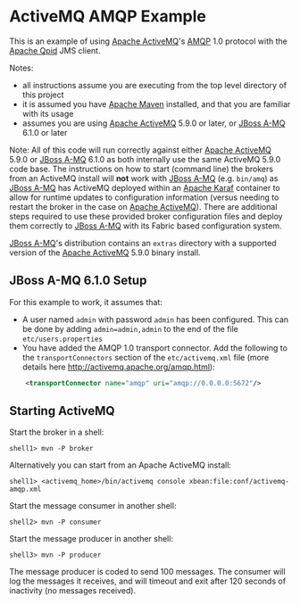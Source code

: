 ActiveMQ AMQP Example
=============================

This is an example of using [Apache ActiveMQ]'s [AMQP] 1.0 protocol with the [Apache Qpid] JMS client.

Notes:

* all instructions assume you are executing from the top level directory of this project
* it is assumed you have [Apache Maven] installed, and that you are familiar with its usage
* assumes you are using [Apache ActiveMQ] 5.9.0 or later, or [JBoss A-MQ] 6.1.0 or later

Note: All of this code will run correctly against either [Apache ActiveMQ] 5.9.0 or [JBoss A-MQ] 6.1.0 as both
internally use the same ActiveMQ 5.9.0 code base. The instructions on how to start (command line) the brokers from an
ActiveMQ install will **not** work with [JBoss A-MQ] (e.g. `bin/amq`) as [JBoss A-MQ] has ActiveMQ
deployed within an [Apache Karaf] container to allow for runtime updates to configuration information (versus needing to
restart the broker in the case on [Apache ActiveMQ]). There are additional steps required to use these provided broker
configuration files and deploy them correctly to [JBoss A-MQ] with its Fabric based configuration system.

[JBoss A-MQ]'s distribution contains an `extras` directory with a supported version of the [Apache ActiveMQ] 5.9.0 binary
install.

JBoss A-MQ 6.1.0 Setup
----------------------

For this example to work, it assumes that:

* A user named `admin` with password `admin` has been configured. This can be done by adding `admin=admin,admin` to
  the end of the file `etc/users.properties`
* You have added the AMQP 1.0 transport connector. Add the following to the `transportConnectors` section of the
  `etc/activemq.xml` file (more details here http://activemq.apache.org/amqp.html):

```xml
    <transportConnector name="amqp" uri="amqp://0.0.0.0:5672"/>
```

Starting ActiveMQ
-----------------

Start the broker in a shell:

    shell1> mvn -P broker

Alternatively you can start from an Apache ActiveMQ install:

    shell1> <activemq_home>/bin/activemq console xbean:file:conf/activemq-amqp.xml

Start the message consumer in another shell:

    shell2> mvn -P consumer

Start the message producer in another shell:

    shell3> mvn -P producer

The message producer is coded to send 100 messages. The consumer will log the messages it receives, and will timeout
and exit after 120 seconds of inactivity (no messages received).


[JBoss A-MQ]: https://www.jboss.org/products/amq.html
[Apache ActiveMQ]: http://activemq.apache.org
[Apache Qpid]: http://qpid.apache.org
[Apache Maven]: http://maven.apache.org
[Apache Karaf]: http://karaf.apache.org
[AMQP]: http://www.amqp.org